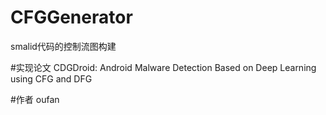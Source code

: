 # CFGGenerator
smalid代码的控制流图构建

#实现论文
CDGDroid: Android Malware Detection Based on Deep Learning using CFG and DFG

#作者
oufan
